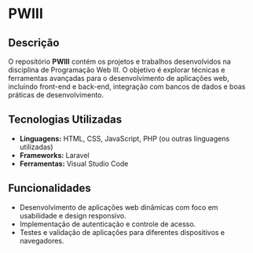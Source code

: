 # PWIII

## Descrição
O repositório **PWIII** contém os projetos e trabalhos desenvolvidos na disciplina de Programação Web III. O objetivo é explorar técnicas e ferramentas avançadas para o desenvolvimento de aplicações web, incluindo front-end e back-end, integração com bancos de dados e boas práticas de desenvolvimento.

## Tecnologias Utilizadas
- **Linguagens:** HTML, CSS, JavaScript, PHP (ou outras linguagens utilizadas)
- **Frameworks:** Laravel
- **Ferramentas:** Visual Studio Code
  
## Funcionalidades
- Desenvolvimento de aplicações web dinâmicas com foco em usabilidade e design responsivo.
- Implementação de autenticação e controle de acesso.
- Testes e validação de aplicações para diferentes dispositivos e navegadores.
